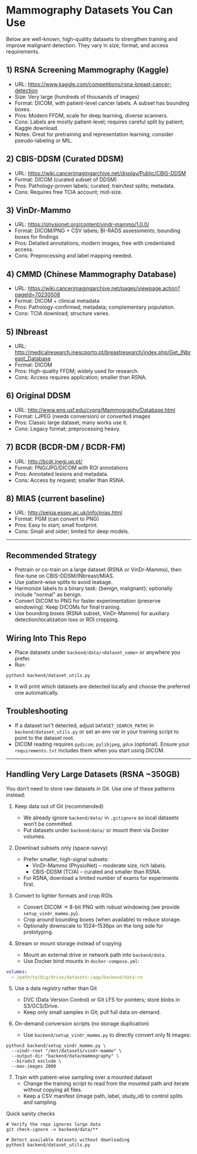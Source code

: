 # Mammography Datasets You Can Use

Below are well-known, high-quality datasets to strengthen training and improve malignant detection. They vary in size, format, and access requirements.

## 1) RSNA Screening Mammography (Kaggle)

- URL: https://www.kaggle.com/competitions/rsna-breast-cancer-detection
- Size: Very large (hundreds of thousands of images)
- Format: DICOM, with patient-level cancer labels. A subset has bounding boxes.
- Pros: Modern FFDM, scale for deep learning, diverse scanners.
- Cons: Labels are mostly patient-level; requires careful split by patient; Kaggle download.
- Notes: Great for pretraining and representation learning; consider pseudo-labeling or MIL.

## 2) CBIS-DDSM (Curated DDSM)

- URL: https://wiki.cancerimagingarchive.net/display/Public/CBIS-DDSM
- Format: DICOM (curated subset of DDSM)
- Pros: Pathology-proven labels; curated; train/test splits; metadata.
- Cons: Requires free TCIA account; mid-size.

## 3) VinDr-Mammo

- URL: https://physionet.org/content/vindr-mammo/1.0.0/
- Format: DICOM/PNG + CSV labels; BI-RADS assessments; bounding boxes for findings
- Pros: Detailed annotations, modern images, free with credentialed access.
- Cons: Preprocessing and label mapping needed.

## 4) CMMD (Chinese Mammography Database)

- URL: https://wiki.cancerimagingarchive.net/pages/viewpage.action?pageId=70230508
- Format: DICOM + clinical metadata
- Pros: Pathology-confirmed; metadata; complementary population.
- Cons: TCIA download; structure varies.

## 5) INbreast

- URL: http://medicalresearch.inescporto.pt/breastresearch/index.php/Get_INbreast_Database
- Format: DICOM
- Pros: High-quality FFDM; widely used for research.
- Cons: Access requires application; smaller than RSNA.

## 6) Original DDSM

- URL: http://www.eng.usf.edu/cvprg/Mammography/Database.html
- Format: LJPEG (needs conversion) or converted images
- Pros: Classic large dataset; many works use it.
- Cons: Legacy format; preprocessing heavy.

## 7) BCDR (BCDR-DM / BCDR-FM)

- URL: http://bcdr.inegi.up.pt/
- Format: PNG/JPG/DICOM with ROI annotations
- Pros: Annotated lesions and metadata.
- Cons: Access by request; smaller than RSNA.

## 8) MIAS (current baseline)

- URL: http://peipa.essex.ac.uk/info/mias.html
- Format: PGM (can convert to PNG)
- Pros: Easy to start; small footprint.
- Cons: Small and older; limited for deep models.

---

## Recommended Strategy

- Pretrain or co-train on a large dataset (RSNA or VinDr-Mammo), then fine-tune on CBIS-DDSM/INbreast/MIAS.
- Use patient-wise splits to avoid leakage.
- Harmonize labels to a binary task: {benign, malignant}; optionally include "normal" as benign.
- Convert DICOM to PNG for faster experimentation (preserve windowing). Keep DICOMs for final training.
- Use bounding boxes (RSNA subset, VinDr-Mammo) for auxiliary detection/localization loss or ROI cropping.

## Wiring Into This Repo

- Place datasets under `backend/data/<dataset_name>` or anywhere you prefer.
- Run:

```fish
python3 backend/dataset_utils.py
```

- It will print which datasets are detected locally and choose the preferred one automatically.

## Troubleshooting

- If a dataset isn't detected, adjust `DATASET_SEARCH_PATHS` in `backend/dataset_utils.py` or set an env var in your training script to point to the dataset root.
- DICOM reading requires `pydicom`, `pylibjpeg`, `gdcm` (optional). Ensure your `requirements.txt` includes them when you start using DICOM.

---

## Handling Very Large Datasets (RSNA ~350GB)

You don’t need to store raw datasets in Git. Use one of these patterns instead:

1. Keep data out of Git (recommended)

   - We already ignore `backend/data/` in `.gitignore` so local datasets won’t be committed.
   - Put datasets under `backend/data/` or mount them via Docker volumes.

2. Download subsets only (space-savvy)

   - Prefer smaller, high-signal subsets:
     - VinDr-Mammo (PhysioNet) – moderate size, rich labels.
     - CBIS-DDSM (TCIA) – curated and smaller than RSNA.
   - For RSNA, download a limited number of exams for experiments first.

3. Convert to lighter formats and crop ROIs

   - Convert DICOM → 8-bit PNG with robust windowing (we provide `setup_vindr_mammo.py`).
   - Crop around bounding boxes (when available) to reduce storage.
   - Optionally downscale to 1024–1536px on the long side for prototyping.

4. Stream or mount storage instead of copying
   - Mount an external drive or network path into `backend/data`.
   - Use Docker bind mounts in `docker-compose.yml`:

```yaml
volumes:
  - /path/to/big/drive/datasets:/app/backend/data:ro
```

5. Use a data registry rather than Git

   - DVC (Data Version Control) or Git LFS for pointers; store blobs in S3/GCS/Drive.
   - Keep only small samples in Git; pull full data on-demand.

6. On-demand conversion scripts (no storage duplication)
   - Use `backend/setup_vindr_mammo.py` to directly convert only N images:

```fish
python3 backend/setup_vindr_mammo.py \
  --vindr-root "/mnt/datasets/vindr-mammo" \
  --output-dir "backend/data/mammography" \
  --birads3 exclude \
  --max-images 2000
```

7. Train with patient-wise sampling over a mounted dataset
   - Change the training script to read from the mounted path and iterate without copying all files.
   - Keep a CSV manifest (image path, label, study_id) to control splits and sampling.

Quick sanity checks

```fish
# Verify the repo ignores large data
git check-ignore -v backend/data/**

# Detect available datasets without downloading
python3 backend/dataset_utils.py
```
